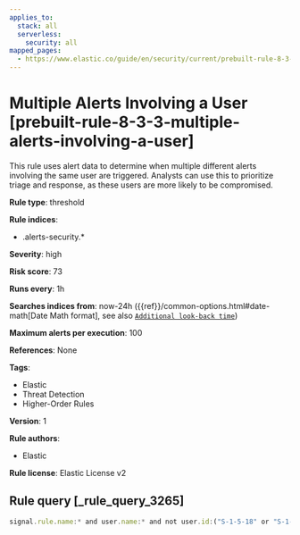 ```yaml
---
applies_to:
  stack: all
  serverless:
    security: all
mapped_pages:
  - https://www.elastic.co/guide/en/security/current/prebuilt-rule-8-3-3-multiple-alerts-involving-a-user.html
---
```


# Multiple Alerts Involving a User [prebuilt-rule-8-3-3-multiple-alerts-involving-a-user]

This rule uses alert data to determine when multiple different alerts involving the same user are triggered. Analysts can use this to prioritize triage and response, as these users are more likely to be compromised.

**Rule type**: threshold

**Rule indices**:

* .alerts-security.*

**Severity**: high

**Risk score**: 73

**Runs every**: 1h

**Searches indices from**: now-24h ({{ref}}/common-options.html#date-math[Date Math format], see also [`Additional look-back time`](docs-content://solutions/security/detect-and-alert/create-detection-rule.md#rule-schedule))

**Maximum alerts per execution**: 100

**References**: None

**Tags**:

* Elastic
* Threat Detection
* Higher-Order Rules

**Version**: 1

**Rule authors**:

* Elastic

**Rule license**: Elastic License v2

## Rule query [_rule_query_3265]

```js
signal.rule.name:* and user.name:* and not user.id:("S-1-5-18" or "S-1-5-19" or "S-1-5-20")
```


